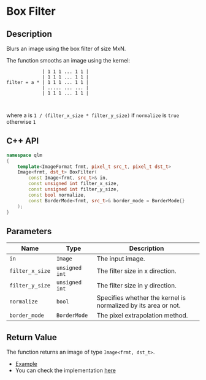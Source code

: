 # Box Filter 

## Description
Blurs an image using the box filter of size MxN.

The function smooths an image using the kernel:
```
             | 1 1 1 ... 1 1 |
             | 1 1 1 ... 1 1 |
filter = a * | 1 1 1 ... 1 1 |
             | ..... ... ... |
             | 1 1 1 ... 1 1 |

 
```
where a is `1 / (filter_x_size * filter_y_size)` if `normalize` is `true` otherwise `1`

## C++ API
```c++
namespace qlm
{
    template<ImageFormat frmt, pixel_t src_t, pixel_t dst_t>
    Image<frmt, dst_t> BoxFilter(
        const Image<frmt, src_t>& in,
        const unsigned int filter_x_size,
        const unsigned int filter_y_size,
        const bool normalize, 
        const BorderMode<frmt, src_t>& border_mode = BorderMode{}
    );
}
```

## Parameters

| Name           | Type           | Description                                                      |
|----------------|----------------|------------------------------------------------------------------|
| `in`           | `Image`        | The input image.                                                 |
| `filter_x_size`| `unsigned int` | The filter size in x direction.                                  |
| `filter_y_size`| `unsigned int` | The filter size in y direction.                                  |
| `normalize`    | `bool`         | Specifies whether the kernel is normalized by its area or not.   |
| `border_mode`  | `BorderMode` | The pixel extrapolation method.                                    |


## Return Value
The function returns an image of type `Image<frmt, dst_t>`.

* [Example](../../../Examples/Filters/BoxFilter)
* You can check the implementation [here](../../../../source/BoxFilter.cpp)
